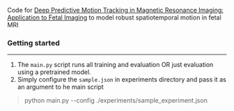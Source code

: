 Code for [Deep Predictive Motion Tracking in Magnetic Resonance Imaging: Application to Fetal Imaging](https://arxiv.org/abs/1909.11625) to model robust spatiotemporal motion in fetal MRI

### Getting started
---
1. The `main.py` script runs all training and evaluation OR just evaluation using a pretrained model.
2. Simply configure the `sample.json` in experiments directory and pass it as an argument to he main script
> python main.py --config ./experiments/sample_experiment.json 
